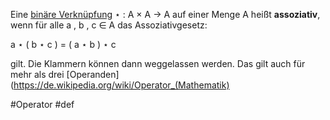 Eine [binäre Verknüpfung](https://de.wikipedia.org/wiki/Bin%C3%A4re_Verkn%C3%BCpfung "Binäre Verknüpfung") ⋆ : A × A → A auf einer Menge A heißt **assoziativ**, 
wenn für alle a , b , c ∈ A das Assoziativgesetz:

a ⋆ ( b ⋆ c ) = ( a ⋆ b ) ⋆ c 

gilt. Die Klammern können dann weggelassen werden. Das gilt auch für mehr als drei [Operanden](https://de.wikipedia.org/wiki/Operator_(Mathematik)

 #Operator #def